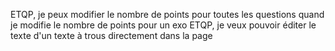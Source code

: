 ETQP, je peux modifier le nombre de points pour toutes les questions quand je modifie le nombre de points pour un exo
ETQP, je veux pouvoir éditer le texte d'un texte à trous directement dans la page
